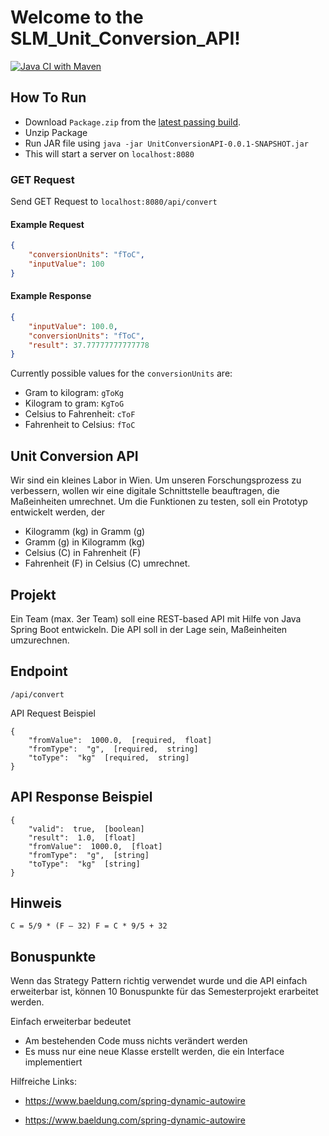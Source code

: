 # Welcome to the SLM_Unit_Conversion_API!

[![Java CI with Maven](https://github.com/PixelGoogs/SLM_Unit_Conversion_API/actions/workflows/maven.yml/badge.svg)](https://github.com/PixelGoogs/SLM_Unit_Conversion_API/actions/workflows/maven.yml)

## How To Run

- Download `Package.zip` from the [latest passing build](https://github.com/PixelGoogs/SLM_Unit_Conversion_API/actions).
- Unzip Package
- Run JAR file using `java -jar UnitConversionAPI-0.0.1-SNAPSHOT.jar`
- This will start a server on `localhost:8080`

### GET Request

Send GET Request to `localhost:8080/api/convert`

#### Example Request

```json
{
    "conversionUnits": "fToC",
    "inputValue": 100
}
```

#### Example Response

```json
{
    "inputValue": 100.0,
    "conversionUnits": "fToC",
    "result": 37.77777777777778
}
```

Currently possible values for the `conversionUnits` are:
- Gram to kilogram: `gToKg`
- Kilogram to gram: `KgToG`
- Celsius to Fahrenheit: `cToF`
- Fahrenheit to Celsius: `fToC`

## Unit Conversion API

Wir sind ein kleines Labor in Wien. Um unseren Forschungsprozess zu verbessern, wollen wir eine digitale Schnittstelle beauftragen, die Maßeinheiten umrechnet. Um die Funktionen zu testen, soll ein Prototyp entwickelt werden, der

* Kilogramm (kg) in Gramm (g)
* Gramm (g) in Kilogramm (kg)
* Celsius (C) in Fahrenheit (F)
* Fahrenheit (F) in Celsius (C) umrechnet.

## Projekt

Ein Team (max. 3er Team) soll eine REST-based API mit Hilfe von Java Spring Boot entwickeln. Die API soll in der Lage sein, Maßeinheiten umzurechnen.

## Endpoint

`/api/convert`

API Request Beispiel

```
{
    "fromValue":  1000.0,  [required,  float] 
    "fromType":  "g",  [required,  string] 
    "toType":  "kg"  [required,  string]
}
```

## API Response Beispiel

```
{
    "valid":  true,  [boolean] 
    "result":  1.0,  [float]
    "fromValue":  1000.0,  [float] 
    "fromType":  "g",  [string]
    "toType":  "kg"  [string]
}
```

## Hinweis

`C = 5/9 * (F – 32) F = C * 9/5 + 32`

## Bonuspunkte

Wenn das Strategy Pattern richtig verwendet wurde und die API einfach erweiterbar ist, können 10 Bonuspunkte für das Semesterprojekt erarbeitet werden.

Einfach erweiterbar bedeutet

* Am bestehenden Code muss nichts verändert werden
* Es muss nur eine neue Klasse erstellt werden, die ein Interface implementiert

Hilfreiche Links:

* https://www.baeldung.com/spring-dynamic-autowire

* https://www.baeldung.com/spring-dynamic-autowire
